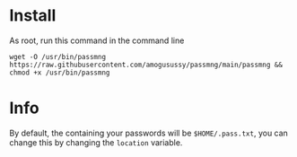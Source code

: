 # Install
As root, run this command in the command line

    wget -O /usr/bin/passmng https://raw.githubusercontent.com/amogusussy/passmng/main/passmng && chmod +x /usr/bin/passmng

# Info
By default, the containing your passwords will be `$HOME/.pass.txt`, you can change this by changing the `location` variable.

